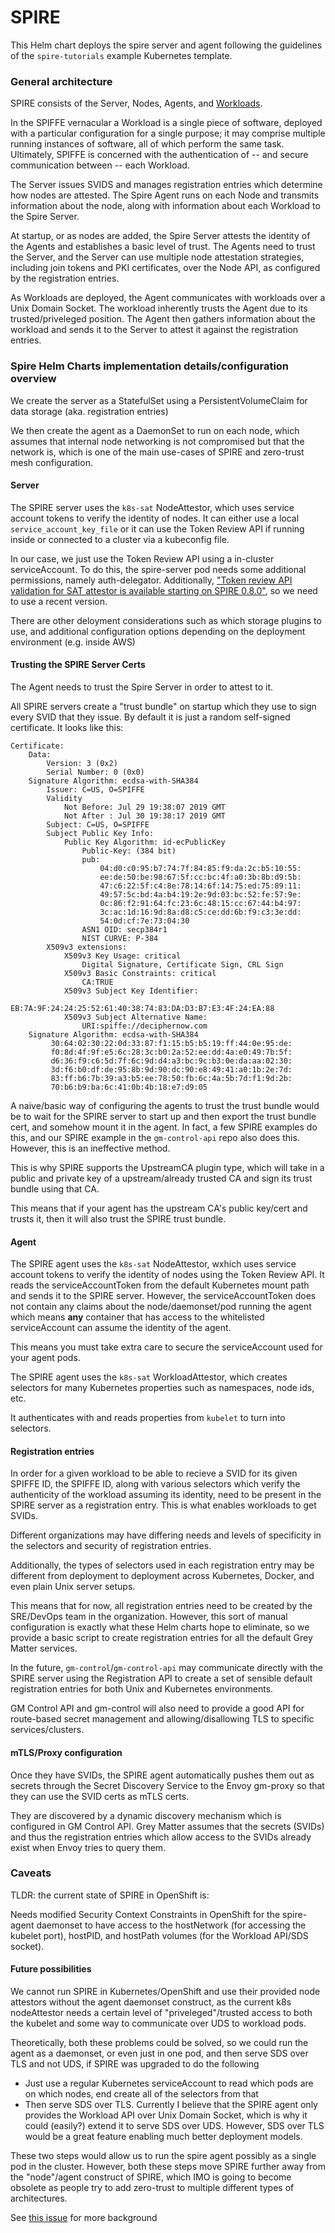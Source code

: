 # SPIRE

This Helm chart deploys the spire server and agent following the guidelines of the `spire-tutorials` example Kubernetes template.

### General architecture
SPIRE consists of the Server, Nodes, Agents, and [Workloads](https://spiffe.io/spiffe/#workload).

In the SPIFFE vernacular a Workload is a single piece of software, deployed with a particular configuration for a single purpose; it may comprise multiple running instances of software, all of which perform the same task. Ultimately, SPIFFE is concerned with the authentication of -- and secure communication between -- each Workload.

The Server issues SVIDS and manages registration entries which determine how nodes are attested. The Spire Agent runs on each Node and transmits information about the node, along with information about each Workload to the Spire Server.

At startup, or as nodes are added, the Spire Server attests the identity of the Agents and establishes a basic level of trust. The Agents need to trust the Server, and the Server can use multiple node attestation strategies, including join tokens and PKI certificates, over the Node API, as configured by the registration entries.

As Workloads are deployed, the Agent communicates with workloads over a Unix Domain Socket. The workload inherently trusts the Agent due to its trusted/priveleged position. The Agent then gathers information about the workload and sends it to the Server to attest it against the registration entries.

### Spire Helm Charts implementation details/configuration overview

We create the server as a StatefulSet using a PersistentVolumeClaim for data storage (aka. registration entries)

We then create the agent as a DaemonSet to run on each node, which assumes that internal node networking is not compromised but that the network is, which is one of the main use-cases of SPIRE and zero-trust mesh configuration. 

#### Server

The SPIRE server uses the `k8s-sat` NodeAttestor, which uses service account tokens to verify the identity of nodes. It can either use a local `service_account_key_file` or it can use the Token Review API if running inside or connected to a cluster via a kubeconfig file.

In our case, we just use the Token Review API using a in-cluster serviceAccount. To do this, the spire-server pod needs some additional permissions, namely auth-delegator. Additionally, ["Token review API validation for SAT attestor is available starting on SPIRE 0.8.0"](https://github.com/spiffe/spire/issues/956#issuecomment-502122628), so we need to use a recent version.

There are other deloyment considerations such as which storage plugins to use, and additional configuration options depending on the deployment environment (e.g. inside AWS)

#### Trusting the SPIRE Server Certs

The Agent needs to trust the Spire Server in order to attest to it.

All SPIRE servers create a "trust bundle" on startup which they use to sign every SVID that they issue. By default it is just a random self-signed certificate. It looks like this: 

```
Certificate:
    Data:
        Version: 3 (0x2)
        Serial Number: 0 (0x0)
    Signature Algorithm: ecdsa-with-SHA384
        Issuer: C=US, O=SPIFFE
        Validity
            Not Before: Jul 29 19:38:07 2019 GMT
            Not After : Jul 30 19:38:17 2019 GMT
        Subject: C=US, O=SPIFFE
        Subject Public Key Info:
            Public Key Algorithm: id-ecPublicKey
                Public-Key: (384 bit)
                pub: 
                    04:d0:c0:95:b7:74:7f:84:85:f9:da:2c:b5:10:55:
                    ee:de:50:be:98:67:5f:cc:bc:4f:a0:3b:8b:d9:5b:
                    47:c6:22:5f:c4:8e:78:14:6f:14:75:ed:75:89:11:
                    49:57:5c:bd:4a:b4:19:2e:9d:03:bc:52:fe:57:9e:
                    0c:86:f2:91:64:fc:23:6c:48:15:cc:67:44:b4:97:
                    3c:ac:1d:16:9d:8a:d8:c5:ce:dd:6b:f9:c3:3e:dd:
                    54:0d:cf:7e:73:04:30
                ASN1 OID: secp384r1
                NIST CURVE: P-384
        X509v3 extensions:
            X509v3 Key Usage: critical
                Digital Signature, Certificate Sign, CRL Sign
            X509v3 Basic Constraints: critical
                CA:TRUE
            X509v3 Subject Key Identifier: 
                EB:7A:9F:24:24:25:52:61:40:38:74:83:DA:D3:B7:E3:4F:24:EA:88
            X509v3 Subject Alternative Name: 
                URI:spiffe://deciphernow.com
    Signature Algorithm: ecdsa-with-SHA384
         30:64:02:30:22:0d:33:87:f1:15:b5:b5:19:ff:44:0e:95:de:
         f0:8d:4f:9f:e5:6c:28:3c:b0:2a:52:ee:dd:4a:e0:49:7b:5f:
         d6:36:f9:c6:5d:7f:6c:9d:d4:a3:bc:9c:b3:0e:da:aa:02:30:
         3d:f6:b0:df:de:95:8b:9d:90:dc:90:e8:49:41:a0:1b:2e:7d:
         83:ff:b6:7b:39:a3:b5:ee:78:50:fb:6c:4a:5b:7d:f1:9d:2b:
         70:b6:b9:ba:6c:41:0b:4b:18:e7:d9:05
```

A naive/basic way of configuring the agents to trust the trust bundle would be to wait for the SPIRE server to start up and then export the trust bundle cert, and somehow mount it in the agent. In fact, a few SPIRE examples do this, and our SPIRE example in the `gm-control-api` repo also does this. However, this is an ineffective method.

This is why SPIRE supports the UpstreamCA plugin type, which will take in a public and private key of a upstream/already trusted CA and sign its trust bundle using that CA.

This means that if your agent has the upstream CA's public key/cert and trusts it, then it will also trust the SPIRE trust bundle.

#### Agent

The SPIRE agent uses the `k8s-sat` NodeAttestor, wxhich uses service account tokens to verify the identity of nodes using the Token Review API. It reads the serviceAccountToken from the default Kubernetes mount path and sends it to the SPIRE server. However, the serviceAccountToken does not contain any claims about the node/daemonset/pod running the agent which means **any** container that has access to the whitelisted serviceAccount can assume the identity of the agent. 

This means you must take extra care to secure the serviceAccount used for your agent pods.

The SPIRE agent uses the `k8s-sat` WorkloadAttestor, which creates selectors for many Kubernetes properties such as namespaces, node ids, etc.

It authenticates with and reads properties from `kubelet` to turn into selectors.

#### Registration entries

In order for a given workload to be able to recieve a SVID for its given SPIFFE ID, the SPIFFE ID, along with various selectors which verify the authenticity of the workload assuming its identity, need to be present in the SPIRE server as a registration entry. This is what enables workloads to get SVIDs.

Different organizations may have differing needs and levels of specificity in the selectors and security of registration entries.

Additionally, the types of selectors used in each registration entry may be different from deployment to deployment across Kubernetes, Docker, and even plain Unix server setups.

This means that for now, all registration entries need to be created by the SRE/DevOps team in the organization. However, this sort of manual configuration is exactly what these Helm charts hope to eliminate, so we provide a basic script to create registration entries for all the default Grey Matter services.

In the future, `gm-control`/`gm-control-api` may communicate directly with the SPIRE server using the Registration API to create a set of sensible default registration entries for both Unix and Kubernetes environments.

GM Control API and gm-control will also need to provide a good API for route-based secret management and allowing/disallowing TLS to specific services/clusters.

#### mTLS/Proxy configuration

Once they have SVIDs, the SPIRE agent automatically pushes them out as secrets through the Secret Discovery Service to the Envoy gm-proxy so that they can use the SVID certs as mTLS certs.

They are discovered by a dynamic discovery mechanism which is configured in GM Control API. Grey Matter assumes that the secrets (SVIDs) and thus the registration entries which allow access to the SVIDs already exist when Envoy tries to query them.

### Caveats

TLDR: the current state of SPIRE in OpenShift is:

Needs modified Security Context Constraints in OpenShift for the spire-agent daemonset to have access to the hostNetwork (for accessing the kubelet port), hostPID, and hostPath volumes (for the Workload API/SDS socket).

#### Future possibilities

We cannot run SPIRE in Kubernetes/OpenShift and use their provided node attestors without the agent daemonset construct, as the current k8s nodeAttestor needs a certain level of "priveleged"/trusted access to both the kubelet and some way to communicate over UDS to workload pods.

Theoretically, both these problems could be solved, so we could run the agent as a daemonset, or even just in one pod, and then serve SDS over TLS and not UDS, if SPIRE was upgraded to do the following
- Just use a regular Kubernetes serviceAccount to read which pods are on which nodes, end create all of the selectors from that
- Then serve SDS over TLS. Currently I believe that the SPIRE agent only provides the Workload API over Unix Domain Socket, which is why it could (easily?) extend it to serve SDS over UDS. However, SDS over TLS would be a great feature enabling much better deployment models. 

These two steps would allow us to run the spire agent possibly as a single pod in the cluster. However, both these steps move SPIRE further away from the "node"/agent construct of SPIRE, which IMO is going to become obsolete as people try to add zero-trust to multiple different types of architectures.

See [this issue](https://github.com/DecipherNow/helm-charts/issues/180#issuecomment-521725383) for more background
